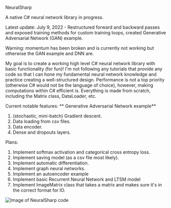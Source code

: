 NeuralSharp

A native C# neural network library in progress.


Latest update: July 9, 2022 - Restructured forward and backward passes and exposed training methods for custom training loops, created Generative Adversarial Network (GAN) example.

Warning: momentum has been broken and is currently not working but otherwise the GAN example and DNN are.

My goal is to create a working high level C# neural network library with basic functionality (for fun)! I'm not following any tutorials that provide any code so that I can hone my fundamental neural network knowledge and practice creating a well-structured design.
Performance is not a top priority (otherwise C# would not be the language of choice), however, making computations within C# efficient is.
Everything is made from scratch, including the Matrix class, DataLoader, etc.

Current notable features:
** Generative Adversarial Network example**
1. (stochastic, mini-batch) Gradient descent.
2. Data loading from csv files.
3. Data encoder.
4. Dense and dropouts layers.

Plans:

1. Implement softmax activation and categorical cross entropy loss.
2. Implement saving model (as a csv file most likely).
3. Implement automatic differentiation.
4. Implement graph neural networks.
5. Implement an autoencoder example
6. Implement basic Recurrent Neural Network and LTSM model
7. Implement ImageMatrix class that takes a matrix and makes sure it's in the correct format for IO.

![Image of NeuralSharp code](https://github.com/john-zhang-uoft/NeuralSharp/blob/main/NeuralSharp%20Picture.png)
